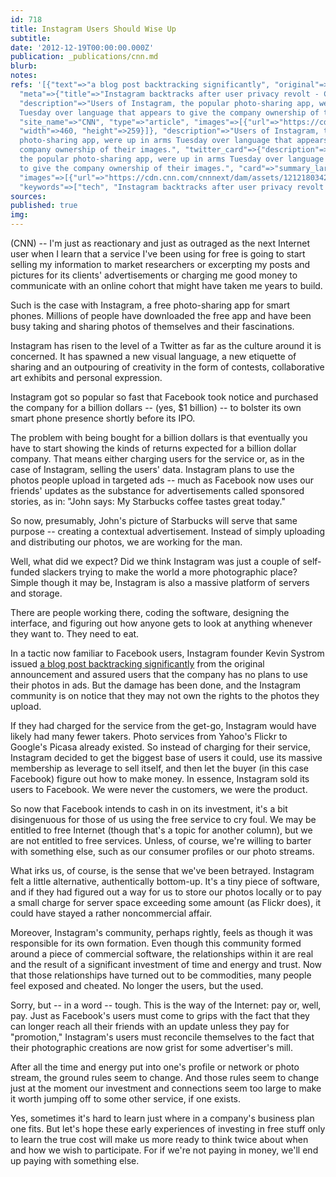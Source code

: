 ```yaml
---
id: 718
title: Instagram Users Should Wise Up
subtitle: 
date: '2012-12-19T00:00:00.000Z'
publication: _publications/cnn.md
blurb: 
notes: 
refs: '[{"text"=>"a blog post backtracking significantly", "original"=>"http://www.cnn.com/2012/12/18/tech/social-media/instagram-terms-users/index.html",
  "meta"=>{"title"=>"Instagram backtracks after user privacy revolt - CNN", "open_graph"=>{"url"=>"https://www.cnn.com/2012/12/18/tech/social-media/instagram-terms-users/index.html",
  "description"=>"Users of Instagram, the popular photo-sharing app, were up in arms
  Tuesday over language that appears to give the company ownership of their images.",
  "site_name"=>"CNN", "type"=>"article", "images"=>[{"url"=>"https://cdn.cnn.com/cnnnext/dam/assets/121218034208-instagram-terms-users-story-top.jpg",
  "width"=>460, "height"=>259}]}, "description"=>"Users of Instagram, the popular
  photo-sharing app, were up in arms Tuesday over language that appears to give the
  company ownership of their images.", "twitter_card"=>{"description"=>"Users of Instagram,
  the popular photo-sharing app, were up in arms Tuesday over language that appears
  to give the company ownership of their images.", "card"=>"summary_large_image",
  "images"=>[{"url"=>"https://cdn.cnn.com/cnnnext/dam/assets/121218034208-instagram-terms-users-story-top.jpg"}]},
  "keywords"=>["tech", "Instagram backtracks after user privacy revolt - CNN"], "favicon"=>"http://www.cnn.com/favicon.ico"}}]'
sources: 
published: true
img: 
---
```

(CNN) -- I'm just as reactionary and just as outraged as the next Internet user when I learn that a service I've been using for free is going to start selling my information to market researchers or excerpting my posts and pictures for its clients' advertisements or charging me good money to communicate with an online cohort that might have taken me years to build.

Such is the case with Instagram, a free photo-sharing app for smart phones. Millions of people have downloaded the free app and have been busy taking and sharing photos of themselves and their fascinations.

Instagram has risen to the level of a Twitter as far as the culture around it is concerned. It has spawned a new visual language, a new etiquette of sharing and an outpouring of creativity in the form of contests, collaborative art exhibits and personal expression.

Instagram got so popular so fast that Facebook took notice and purchased the company for a billion dollars -- (yes, $1 billion) -- to bolster its own smart phone presence shortly before its IPO.

The problem with being bought for a billion dollars is that eventually you have to start showing the kinds of returns expected for a billion dollar company. That means either charging users for the service or, as in the case of Instagram, selling the users' data. Instagram plans to use the photos people upload in targeted ads -- much as Facebook now uses our friends' updates as the substance for advertisements called sponsored stories, as in: "John says: My Starbucks coffee tastes great today."

So now, presumably, John's picture of Starbucks will serve that same purpose -- creating a contextual advertisement. Instead of simply uploading and distributing our photos, we are working for the man.

  

Well, what did we expect? Did we think Instagram was just a couple of self-funded slackers trying to make the world a more photographic place? Simple though it may be, Instagram is also a massive platform of servers and storage.

There are people working there, coding the software, designing the interface, and figuring out how anyone gets to look at anything whenever they want to. They need to eat.

In a tactic now familiar to Facebook users, Instagram founder Kevin Systrom issued [a blog post backtracking significantly](http://www.cnn.com/2012/12/18/tech/social-media/instagram-terms-users/index.html) from the original announcement and assured users that the company has no plans to use their photos in ads. But the damage has been done, and the Instagram community is on notice that they may not own the rights to the photos they upload.

If they had charged for the service from the get-go, Instagram would have likely had many fewer takers. Photo services from Yahoo's Flickr to Google's Picasa already existed. So instead of charging for their service, Instagram decided to get the biggest base of users it could, use its massive membership as leverage to sell itself, and then let the buyer (in this case Facebook) figure out how to make money. In essence, Instagram sold its users to Facebook. We were never the customers, we were the product.

So now that Facebook intends to cash in on its investment, it's a bit disingenuous for those of us using the free service to cry foul. We may be entitled to free Internet (though that's a topic for another column), but we are not entitled to free services. Unless, of course, we're willing to barter with something else, such as our consumer profiles or our photo streams.

What irks us, of course, is the sense that we've been betrayed. Instagram felt a little alternative, authentically bottom-up. It's a tiny piece of software, and if they had figured out a way for us to store our photos locally or to pay a small charge for server space exceeding some amount (as Flickr does), it could have stayed a rather noncommercial affair.

Moreover, Instagram's community, perhaps rightly, feels as though it was responsible for its own formation. Even though this community formed around a piece of commercial software, the relationships within it are real and the result of a significant investment of time and energy and trust. Now that those relationships have turned out to be commodities, many people feel exposed and cheated. No longer the users, but the used.

Sorry, but -- in a word -- tough. This is the way of the Internet: pay or, well, pay. Just as Facebook's users must come to grips with the fact that they can longer reach all their friends with an update unless they pay for "promotion," Instagram's users must reconcile themselves to the fact that their photographic creations are now grist for some advertiser's mill.

After all the time and energy put into one's profile or network or photo stream, the ground rules seem to change. And those rules seem to change just at the moment our investment and connections seem too large to make it worth jumping off to some other service, if one exists.

Yes, sometimes it's hard to learn just where in a company's business plan one fits. But let's hope these early experiences of investing in free stuff only to learn the true cost will make us more ready to think twice about when and how we wish to participate. For if we're not paying in money, we'll end up paying with something else.
